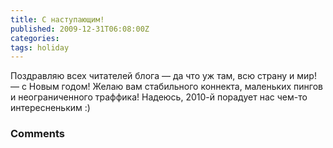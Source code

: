 ```yaml
---
title: С наступающим!
published: 2009-12-31T06:08:00Z
categories: 
tags: holiday
---
```


Поздравляю всех читателей блога — да что уж там, всю страну и мир! — с Новым годом! Желаю вам стабильного коннекта, маленьких пингов и неограниченного траффика! Надеюсь, 2010-й порадует нас чем-то интересненьким :)

<h3 id='hakyll-convert-comments-title'>Comments</h3>


